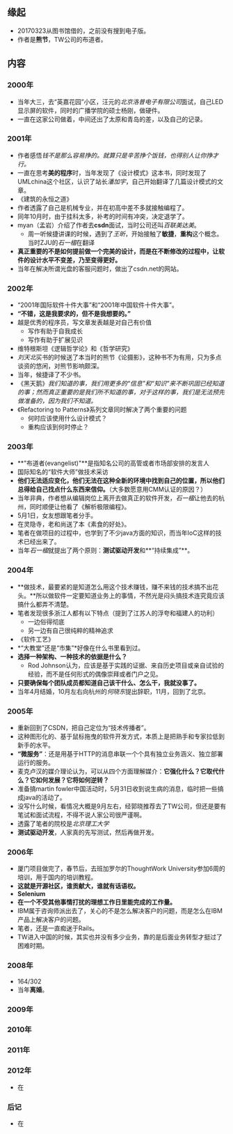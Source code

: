 ##  缘起
+ 20170323从图书馆借的，之前没有搜到电子版。
+ 作者是**熊节**，TW公司的布道者。

##  内容
###  2000年
+ 当年大三，去“英嘉花园”小区，汪元的*北京洛普电子有限公司*面试，自己LED显示屏的软件，同时的广播学院的硕士杨刚，做硬件。
+ 一直在这家公司做着，中间还出了太原和青岛的差，以及自己的记录。

###  2001年
+ 作者感悟*钱不是那么容易挣的。就算只是辛苦挣个饭钱，也得别人让你挣才行。*
+ 一直在思考**美的程序**时，当年发现了《设计模式》这本书，同时发现了UMLchina这个社区，认识了站长*潘加宇*，自己开始翻译了几篇设计模式的文章。
+ 《建筑的永恒之道》
+ 作者透露了自己是机械专业，并在初高中差不多就接触编程了。
+ 同年10月时，由于挂科太多，补考的时间有冲突，决定退学了。
+ myan（孟岩）介绍了作者去**csdn**面试，当时公司还叫*百联美达美*。
	+ 周一听候捷讲课的时候，遇到了*王昕*，开始接触了**敏捷**，**重构**这个概念。当时ZJU的*石一楹*在翻译
+ **真正重要的不是如何提前做一个完美的设计，而是在不断修改的过程中，让软件的设计水平不变差，乃至变得更好。**
+ 当年在解决所谓光盘的客服问题时，做出了csdn.net的网站。

###  2002年
+ “2001年国际软件十件大事”和“2001年中国软件十件大事”。
+ **“不错，这是我要求的，但不是我想要的。”**
+ 越是优秀的程序员，写文章发表越是对自己有价值
	+ 写作有助于自我成长
	+ 写作有助于扩展见识
+ 维特根斯坦《逻辑哲学论》和《哲学研究》
+ *刘天北*买书的时候送了本当时的熊节《论摄影》，这种书不为有用，只为多点谈资的悠闲，对熊节影响颇深。
+ 当年，候捷译了不少书。
+ 《黑天鹅》*我们知道的事，我们用更多的“信息”和“知识”来不断巩固已经知道的事；然而真正重要的是我们所不知道的事，对于这样的事，我们是无法预先做准备的，因为我们不知道。*
+ 《Refactoring to Patterns》系列文章同时解决了两个重要的问题
	+ 何时应该使用什么设计模式？
	+ 重构应该到何时停止？

###  2003年
+ **"布道者(evangelist)"**是指知名公司的高管或者市场部安排的发言人
+ 国际知名的“软件大师”做技术采访
+ **他们无法适应变化，他们无法在这种全新的环境中找到自己的位置，所以他们总得给自己找点什么东西来信仰。**（大多数愿意用CMM认证的原因？）
+ 当年非典，作者想从编辑岗位上离开去做真正的软件开发，*石一楹*让他去的杭州，同时顺便让他看了《解析极限编程》。
+ 5月1日，女友想跟笔者分手。
+ 在灵隐寺，老和尚送了本《素食的好处》。
+ 笔者在做项目的过程中，也学到了不少java方面的知识，而当年IoC这样的技术已经出来了。
+ 当年*石一楹*就提出了两个原则：**测试驱动开发**和**“持续集成”**。

###  2004年 
+ **做技术，最要紧的是知道怎么用这个技术赚钱，赚不来钱的技术搞不出花头。**所以做软件一定要知道业务上的事情，不然光是闷头搞技术连究竟应该搞什么都弄不清楚。
+ 笔者发现很多浙江人都有以下特点（提到了江苏人的浮夸和福建人的功利）
	+ 一边俗得彻底
	+ 另一边有自己很纯粹的精神追求
+ 《软件工艺》
+ *“大教堂”还是“市集”*好像在什么书里看到过。
+ **选择一种架构、一种技术的依据是什么？**
	+ Rod Johnson认为，应该是基于实践的证据、来自历史项目或亲自试验的经验，而不是任何形式的偶像崇拜或者门户之见。
+ **只要确保每个团队成员都知道自己该干什么、怎么干，我就没事了。**
+ 当年4月结婚，10月左右向杭州的*何晓东*提出辞职，11月，回到了北京。 

###  2005年
+ 重新回到了CSDN，把自己定位为“技术传播者”。
+ 这种图形化的、基于鼠标拖曳的软件开发方式，本质上是把熟手和专家拉低到新手的水平。
+ **“微服务”**：还是用基于HTTP的消息串联一个个具有独立业务涵义、独立部署运行的服务。
+ 麦克卢汉的媒介理论认为，可以从四个方面理解媒介：**它强化什么？它取代什么？它如何发展？它将如何逆转？**
+ 准备搞martin fowler中国活动时，5月31日收到说生病的消息，临时把一些搞成java的活动了。
+ 没写什么时候，看情况大概是9月左右，经郭晓推荐去了TW公司，但还是要有笔试和面试流程，不得不说人家公司很严谨啊。
+ 透露了笔者的院校是*北京理工大学*
+ **测试驱动开发**，人家真的先写测试，然后再做开发。

###  2006年
+ 厦门项目做完了，春节后，去班加罗尔的ThoughtWork University参加6周的培训，用于国内的培训教程。
+ **这就是开源社区，谁贡献大，谁就有话语权。**
+ **Selenium**
+ **在一个不受其他事情打扰的理想工作日里能完成的工作量。**
+ IBM属于咨询师派出去了，关心的不是怎么解决客户的问题，而是怎么在IBM产品上解决客户的问题。
+ 笔者，还是一直痴迷于Rails。
+ TW进入中国的时候，其实也并没有多少业务，靠的是后面业务转型才挺过了困难时期。

###  2008年
+ 164/302
+ 当年**离婚**。

###  2009年

###  2010年

###  2011年

###  2012年
+ 在

###  后记
+ 在